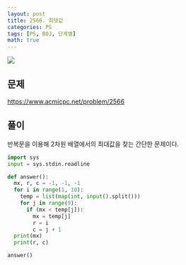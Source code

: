 ```yaml
---
layout: post
title: 2566. 최댓값
categories: PS
tags: [PS, BOJ, 단계별]
math: true
---
```


<img src="https://onlinejudgeimages.s3-ap-northeast-1.amazonaws.com/images/boj-og.png" />

## 문제

https://www.acmicpc.net/problem/2566

## 풀이

반복문을 이용해 2차원 배열에서의 최대값을 찾는 간단한 문제이다.

```python
import sys
input = sys.stdin.readline

def answer():
  mx, r, c = -1, -1, -1
  for i in range(1, 10):
    temp = list(map(int, input().split()))
    for j in range(9):
      if (mx < temp[j]):
        mx = temp[j]
        r = i
        c = j + 1
  print(mx)
  print(r, c)

answer()

```
